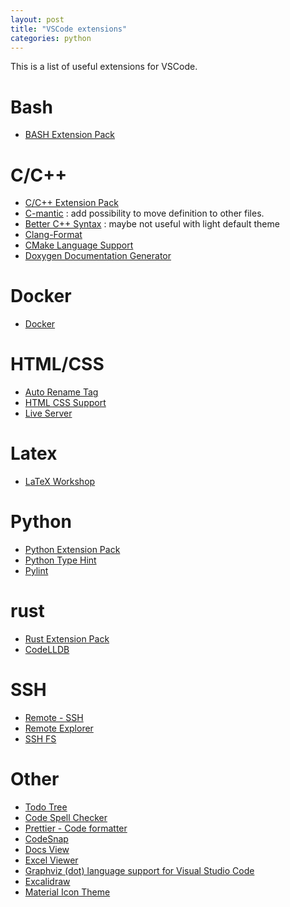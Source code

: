 ```yaml
---
layout: post
title: "VSCode extensions"
categories: python
---
```


This is a list of useful extensions for VSCode.

# Bash

- [BASH Extension Pack](https://marketplace.visualstudio.com/items?itemName=lizebang.bash-extension-pack)

# C/C++

- [C/C++ Extension Pack](https://marketplace.visualstudio.com/items?itemName=ms-vscode.cpptools-extension-pack)
- [C-mantic](https://marketplace.visualstudio.com/items?itemName=tdennis4496.cmantic) : add possibility to move definition to other files.
- [Better C++ Syntax](https://marketplace.visualstudio.com/items?itemName=jeff-hykin.better-cpp-syntax) : maybe not useful with light default theme
- [Clang-Format](https://marketplace.visualstudio.com/items?itemName=xaver.clang-format)
- [CMake Language Support](https://marketplace.visualstudio.com/items?itemName=josetr.cmake-language-support-vscode)
- [Doxygen Documentation Generator](https://marketplace.visualstudio.com/items?itemName=cschlosser.doxdocgen)

# Docker

- [Docker](https://marketplace.visualstudio.com/items?itemName=ms-azuretools.vscode-docker)

# HTML/CSS

- [Auto Rename Tag](https://marketplace.visualstudio.com/items?itemName=formulahendry.auto-rename-tag)
- [HTML CSS Support](https://marketplace.visualstudio.com/items?itemName=ecmel.vscode-html-css)
- [Live Server](https://marketplace.visualstudio.com/items?itemName=ritwickdey.LiveServer)

# Latex

- [LaTeX Workshop](https://marketplace.visualstudio.com/items?itemName=James-Yu.latex-workshop)

# Python

- [Python Extension Pack](https://marketplace.visualstudio.com/items?itemName=donjayamanne.python-extension-pack)
- [Python Type Hint](https://marketplace.visualstudio.com/items?itemName=njqdev.vscode-python-typehint)
- [Pylint](https://marketplace.visualstudio.com/items?itemName=ms-python.pylint)

# rust

- [Rust Extension Pack](https://marketplace.visualstudio.com/items?itemName=swellaby.rust-pack)
- [CodeLLDB](https://marketplace.visualstudio.com/items?itemName=vadimcn.vscode-lldb)

# SSH

- [Remote - SSH](https://marketplace.visualstudio.com/items?itemName=ms-vscode-remote.remote-ssh)
- [Remote Explorer](https://marketplace.visualstudio.com/items?itemName=ms-vscode.remote-explorer)
- [SSH FS](https://marketplace.visualstudio.com/items?itemName=Kelvin.vscode-sshfs)

# Other

- [Todo Tree](https://marketplace.visualstudio.com/items?itemName=Gruntfuggly.todo-tree)
- [Code Spell Checker](https://marketplace.visualstudio.com/items?itemName=streetsidesoftware.code-spell-checker)
- [Prettier - Code formatter](https://marketplace.visualstudio.com/items?itemName=esbenp.prettier-vscode)
- [CodeSnap](https://marketplace.visualstudio.com/items?itemName=adpyke.codesnap)
- [Docs View](https://marketplace.visualstudio.com/items?itemName=bierner.docs-view)
- [Excel Viewer](https://marketplace.visualstudio.com/items?itemName=GrapeCity.gc-excelviewer)
- [Graphviz (dot) language support for Visual Studio Code](https://marketplace.visualstudio.com/items?itemName=joaompinto.vscode-graphviz)
- [Excalidraw](https://marketplace.visualstudio.com/items?itemName=pomdtr.excalidraw-editor)
- [Material Icon Theme](https://marketplace.visualstudio.com/items?itemName=PKief.material-icon-theme)
